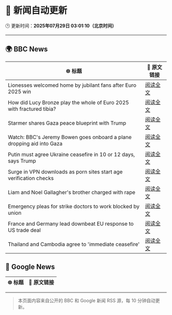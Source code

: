 # 🧠 新闻自动更新

🕒 更新时间：**2025年07月29日 03:01:10（北京时间）**

---

## 🌍 BBC News

| 🌐 标题 | 🔗 原文链接 |
|--------|-------------|
| Lionesses welcomed home by jubilant fans after Euro 2025 win | [阅读全文](https://www.bbc.com/news/articles/c4gz5pzddgyo?at_medium=RSS&at_campaign=rss) |
| How did Lucy Bronze play the whole of Euro 2025 with fractured tibia? | [阅读全文](https://www.bbc.com/sport/football/articles/c4g0q0jw9v6o?at_medium=RSS&at_campaign=rss) |
| Starmer shares Gaza peace blueprint with Trump | [阅读全文](https://www.bbc.com/news/articles/cly6zgyy0wjo?at_medium=RSS&at_campaign=rss) |
| Watch: BBC's Jeremy Bowen goes onboard a plane dropping aid into Gaza | [阅读全文](https://www.bbc.com/news/videos/clyj4gnzxgno?at_medium=RSS&at_campaign=rss) |
| Putin must agree Ukraine ceasefire in 10 or 12 days, says Trump | [阅读全文](https://www.bbc.com/news/articles/c707zrrd7xqo?at_medium=RSS&at_campaign=rss) |
| Surge in VPN downloads as porn sites start age verification checks | [阅读全文](https://www.bbc.com/news/articles/cn72ydj70g5o?at_medium=RSS&at_campaign=rss) |
| Liam and Noel Gallagher's brother charged with rape | [阅读全文](https://www.bbc.com/news/articles/cr4exd0yx90o?at_medium=RSS&at_campaign=rss) |
| Emergency pleas for strike doctors to work blocked by union | [阅读全文](https://www.bbc.com/news/articles/cd0dz70zmx3o?at_medium=RSS&at_campaign=rss) |
| France and Germany lead downbeat EU response to US trade deal | [阅读全文](https://www.bbc.com/news/articles/c3ez97zv5y5o?at_medium=RSS&at_campaign=rss) |
| Thailand and Cambodia agree to 'immediate ceasefire' | [阅读全文](https://www.bbc.com/news/articles/c5yl9l60e3no?at_medium=RSS&at_campaign=rss) |

## 📰 Google News

| 🌐 标题 | 🔗 原文链接 |
|--------|-------------|

---
> 本页面内容来自公开的 BBC 和 Google 新闻 RSS 源，每 10 分钟自动更新。